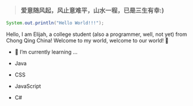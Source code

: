 > ### **爱意随风起，风止意难平，山水一程，已是三生有幸:)**

```java
System.out.println("Hello World!!!");
```



Hello, I am Elijah, a college student (also a programmer, well, not yet) from Chong Qing China! Welcome to my world, welcome to our world! 👋

<!--

- 🔭 I’m currently working on ...

  -->

- 🌱 I’m currently learning ...

- Java

- CSS

- JavaScript

- C#

  <!--

- 👯 I’m looking to collaborate on ...

- 🤔 I’m looking for help with ...

- 💬 Ask me about ...

- 📫 How to reach me: ...

- 😄 Pronouns: ...

- ⚡ Fun fact: ...
  -->

[![Github stats](https://github-readme-stats.vercel.app/api?username=Elijah-0616&show_icons=true&include_all_commits=true)](https://github.com/YourUsername/github-readme-stats)
[![Top Langs](https://github-readme-stats.vercel.app/api/top-langs/?username=Elijah-0616&layout=compact)](https://github.com/YourUsername/github-readme-stats)
